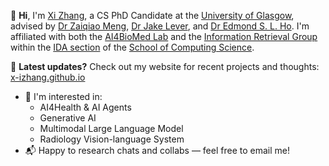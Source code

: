 👋 **Hi**, I'm [Xi Zhang](https://x-izhang.github.io/), a CS PhD Candidate at the [University of Glasgow](https://www.gla.ac.uk/), advised by [Dr Zaiqiao Meng](https://mengzaiqiao.github.io/), [Dr Jake Lever](https://jakelever.github.io/), and [Dr Edmond S. L. Ho](https://www.edho.net/). I'm affiliated with both the [AI4BioMed Lab](https://ai4biomed.org/) and the [Information Retrieval Group](https://www.gla.ac.uk/schools/computing/research/researchsections/ida-section/informationretrieval/) within the [IDA section](https://www.gla.ac.uk/schools/computing/research/researchsections/ida-section/) of the [School of Computing Science](https://www.gla.ac.uk/schools/computing/). 

📌 **Latest updates?** Check out my website for recent projects and thoughts: [x-izhang.github.io](https://x-izhang.github.io/) 

- 🔭 I'm interested in:
    - AI4Health & AI Agents
    - Generative AI
    - Multimodal Large Language Model
    - Radiology Vision-language System
- 📬 Happy to research chats and collabs — feel free to email me!

<!--
**X-iZhang/X-iZhang** is a ✨ _special_ ✨ repository because its `README.md` (this file) appears on your GitHub profile.

Here are some ideas to get you started:

- 🔭 I’m currently working on ...
- 🌱 I’m currently learning ...
- 👯 I’m looking to collaborate on ...
- 🤔 I’m looking for help with ...
- 💬 Ask me about ...
- 📫 How to reach me: ...
- 😄 Pronouns: ...
- ⚡ Fun fact: ...
-->
